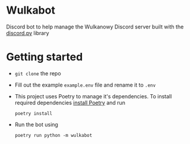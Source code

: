 # Wulkabot

Discord bot to help manage the Wulkanowy Discord server built with the
[discord.py](https://github.com/Rapptz/discord.py) library

# Getting started

- `git clone` the repo

- Fill out the example `example.env` file and rename it to `.env`

- This project uses Poetry to manage it's dependencies. To install required
  dependencies [install Poetry](https://python-poetry.org/docs/#installation)
  and run

  ```
  poetry install
  ```

- Run the bot using

  ```
  poetry run python -m wulkabot
  ```
